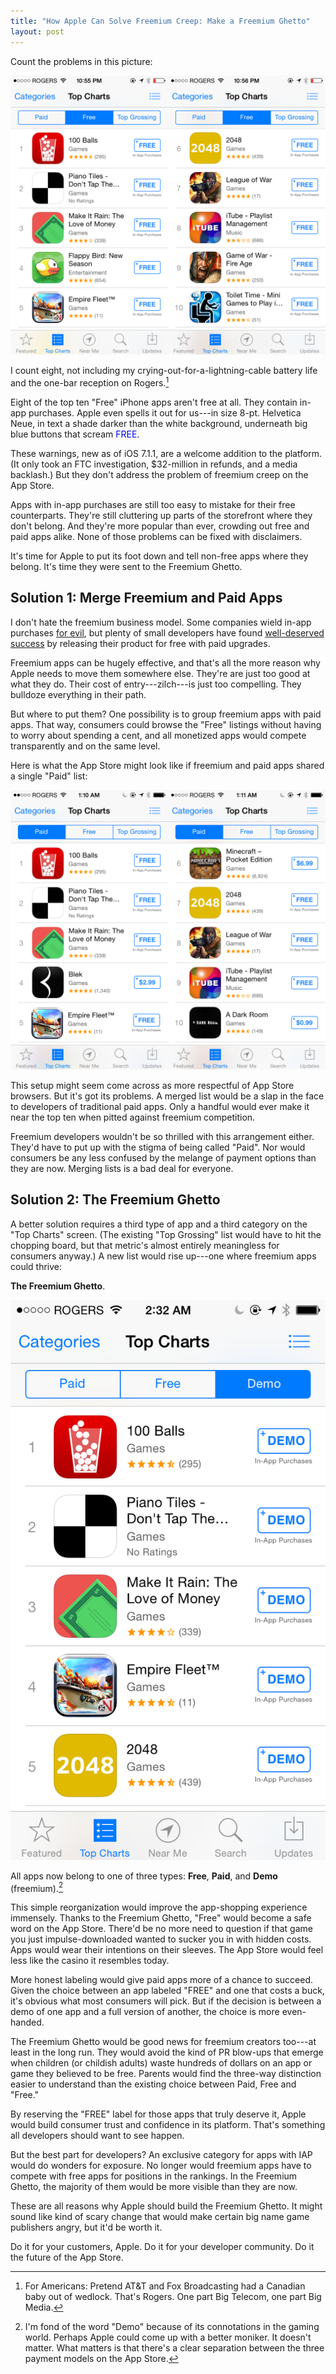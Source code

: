 ```yaml
---
title: "How Apple Can Solve Freemium Creep: Make a Freemium Ghetto"
layout: post
---
```


Count the problems in this picture:

<div class="banner">
<a href="/public/img/problem_free.png"><img src="/public/img/problem_free.png"></a>
</div>

I count eight, not including my crying-out-for-a-lightning-cable battery life and the one-bar reception on Rogers.[^rogers]

Eight of the top ten "Free" iPhone apps aren't free at all. They contain in-app purchases. Apple even spells it out for us---in size 8-pt. Helvetica Neue, in text a shade darker than the white background, underneath big blue buttons that scream <span style="color:blue">FREE</span>.

<!--more-->

These warnings, new as of iOS 7.1.1, are a welcome addition to the platform. (It only took an FTC investigation, $32-million in refunds, and a media backlash.) But they don't address the problem of freemium creep on the App Store.

Apps with in-app purchases are still too easy to mistake for their free counterparts. They're still cluttering up parts of the storefront where they don't belong. And they're more popular than ever, crowding out free and paid apps alike. None of those problems can be fixed with disclaimers.

It's time for Apple to put its foot down and tell non-free apps where they belong. It's time they were sent to the Freemium Ghetto.


## Solution 1: Merge Freemium and Paid Apps

I don't hate the freemium business model. Some companies wield in-app purchases [for evil](http://www.escapistmagazine.com/articles/view/video-games/editorials/reviews/10956-Dungeon-Keeper-Mobile-Review-Wallet-Reaper), but plenty of small developers have found [well-deserved success](https://www.fiftythree.com/paper) by releasing their product for free with paid upgrades.

Freemium apps can be hugely effective, and that's all the more reason why Apple needs to move them somewhere else. They're are just too good at what they do. Their cost of entry---zilch---is just too compelling. They bulldoze everything in their path.

But where to put them? One possibility is to group freemium apps with paid apps. That way, consumers could browse the "Free" listings without having to worry about spending a cent, and all monetized apps would compete transparently and on the same level.

Here is what the App Store might look like if freemium and paid apps shared a single "Paid" list:

<a href="/public/img/problem_paid.png"><img src="/public/img/problem_paid.png"></a>

This setup might seem come across as more respectful of App Store browsers. But it's got its problems. A merged list would be a slap in the face to developers of traditional paid apps. Only a handful would ever make it near the top ten when pitted against freemium competition.

Freemium developers wouldn't be so thrilled with this arrangement either. They'd have to put up with the stigma of being called "Paid". Nor would consumers be any less confused by the melange of payment options than they are now. Merging lists is a bad deal for everyone.

## Solution 2: The Freemium Ghetto

A better solution requires a third type of app and a third category on the "Top Charts" screen. (The existing "Top Grossing" list would have to hit the chopping board, but that metric's almost entirely meaningless for consumers anyway.) A new list would rise up---one where freemium apps could thrive: 

**The Freemium Ghetto**.

<div class="text-center banner">
<img src="/public/img/freemium_ghetto.png" class="small-image">
</div>

All apps now belong to one of three types: **Free**, **Paid**, and **Demo** (freemium).[^demo]

This simple reorganization would improve the app-shopping experience immensely. Thanks to the Freemium Ghetto, "Free" would become a safe word on the App Store. There'd be no more need to question if that game you just impulse-downloaded wanted to sucker you in with hidden costs. Apps would wear their intentions on their sleeves. The App Store would feel less like the casino it resembles today.

More honest labeling would give paid apps more of a chance to succeed. Given the choice between an app labeled "FREE" and one that costs a buck, it's obvious what most consumers will pick. But if the decision is between a demo of one app and a full version of another, the choice is more even-handed.

The Freemium Ghetto would be good news for freemium creators too---at least in the long run. They would avoid the kind of PR blow-ups that emerge when children (or childish adults) waste hundreds of dollars on an app or game they believed to be free. Parents would find the three-way distinction easier to understand than the existing choice between Paid, Free and "Free."

By reserving the "FREE" label for those apps that truly deserve it, Apple would build consumer trust and confidence in its platform. That's something all developers should want to see happen.

But the best part for developers? An exclusive category for apps with IAP would do wonders for exposure. No longer would freemium apps have to compete with free apps for positions in the rankings. In the Freemium Ghetto, the majority of them would be more visible than they are now.

These are all reasons why Apple should build the Freemium Ghetto. It might sound like kind of scary change that would make certain big name game publishers angry, but it'd be worth it.

Do it for your customers, Apple. Do it for your developer community. Do it the future of the App Store.

[^rogers]: For Americans: Pretend AT&T and Fox Broadcasting had a Canadian baby out of wedlock. That's Rogers. One part Big Telecom, one part Big Media.

[^demo]: I'm fond of the word "Demo" because of its connotations in the gaming world. Perhaps Apple could come up with a better moniker. It doesn't matter. What matters is that there's a clear separation between the three payment models on the App Store.